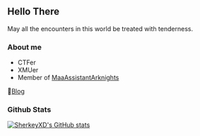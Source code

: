 ## Hello There

May all the encounters in this world be treated with tenderness.

### About me

+ CTFer
+ XMUer
+ Member of [MaaAssistantArknights](https://github.com/MaaAssistantArknights/)

📑[Blog](https://writing.prts.tech/)

### Github Stats
[![SherkeyXD's GitHub stats](https://github-readme-stats.vercel.app/api?username=SherkeyXD&theme=vue&count_private=true&show_icons=true&hide=stars&rank_icon=github&hide_title=true)](https://github.com/anuraghazra/github-readme-stats)
